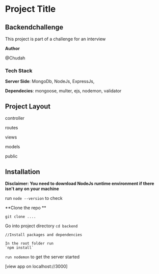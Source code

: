 # Project Title


## Backendchallenge

This project is part of a challenge for an interview

**Author** 

 @Chudah
 
### Tech Stack
**Server Side**: MongoDb, NodeJs, ExpressJs,

**Dependecies**: mongoose, multer, ejs, nodemon, validator

## Project Layout
  controller
  
  routes
  
  views
  
  models
 
  public

## Installation
**Disclaimer: You need to download NodeJs runtime environment if there isn't any on your machine**

run `node --version` to check

**Clone the repo **

`git clone ....`

Go into project directory
`cd backend`

```
//Install packages and dependencies

In the root folder run
`npm install`
```

`run nodemon` to get the server started

[view app on localhost://3000]
